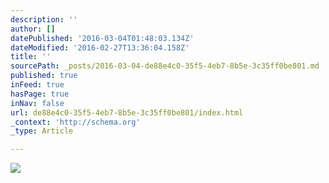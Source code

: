 ```yaml
---
description: ''
author: []
datePublished: '2016-03-04T01:48:03.134Z'
dateModified: '2016-02-27T13:36:04.158Z'
title: ''
sourcePath: _posts/2016-03-04-de88e4c0-35f5-4eb7-8b5e-3c35ff0be801.md
published: true
inFeed: true
hasPage: true
inNav: false
url: de88e4c0-35f5-4eb7-8b5e-3c35ff0be801/index.html
_context: 'http://schema.org'
_type: Article

---
```

![](https://the-grid-user-content.s3-us-west-2.amazonaws.com/7ab38b42-19b6-4471-8636-891f58b4181d.png)